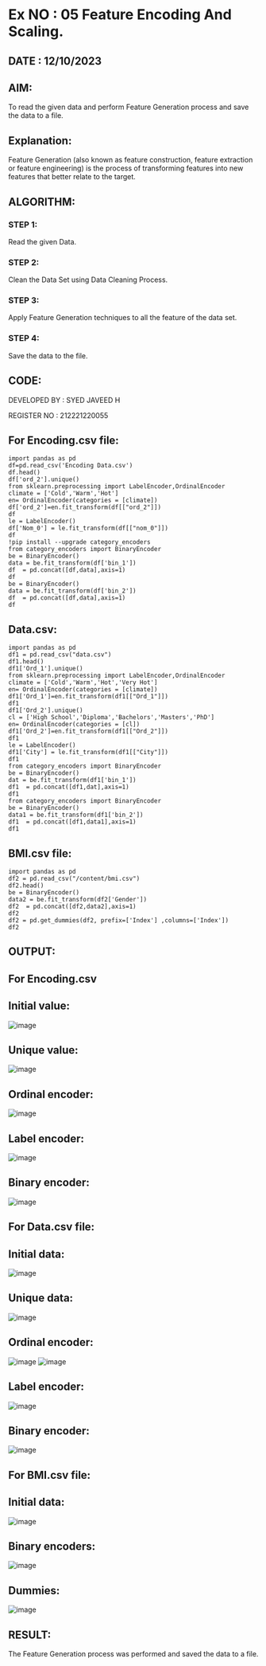 # Ex NO : 05 Feature Encoding And Scaling.

## DATE :  12/10/2023

## AIM:
To read the given data and perform Feature Generation process and save the data to a file.

## Explanation:
Feature Generation (also known as feature construction, feature extraction or feature engineering) is the process of transforming features into new features that better relate to the target.

## ALGORITHM:

### STEP 1:
Read the given Data.

### STEP 2:
Clean the Data Set using Data Cleaning Process.

### STEP 3:
Apply Feature Generation techniques to all the feature of the data set.

### STEP 4:
Save the data to the file.

## CODE:
DEVELOPED BY : SYED JAVEED H

REGISTER NO : 212221220055

## For Encoding.csv file:
```
import pandas as pd
df=pd.read_csv('Encoding Data.csv')
df.head()
df['ord_2'].unique()
from sklearn.preprocessing import LabelEncoder,OrdinalEncoder
climate = ['Cold','Warm','Hot']
en= OrdinalEncoder(categories = [climate])
df['ord_2']=en.fit_transform(df[["ord_2"]])
df
le = LabelEncoder()
df['Nom_0'] = le.fit_transform(df[["nom_0"]])
df
!pip install --upgrade category_encoders
from category_encoders import BinaryEncoder
be = BinaryEncoder()
data = be.fit_transform(df['bin_1'])
df  = pd.concat([df,data],axis=1)
df
be = BinaryEncoder()
data = be.fit_transform(df['bin_2'])
df  = pd.concat([df,data],axis=1)
df
```
## Data.csv:
```
import pandas as pd
df1 = pd.read_csv("data.csv")
df1.head()
df1['Ord_1'].unique()
from sklearn.preprocessing import LabelEncoder,OrdinalEncoder
climate = ['Cold','Warm','Hot','Very Hot']
en= OrdinalEncoder(categories = [climate])
df1['Ord_1']=en.fit_transform(df1[["Ord_1"]])
df1
df1['Ord_2'].unique()
cl = ['High School','Diploma','Bachelors','Masters','PhD']
en= OrdinalEncoder(categories = [cl])
df1['Ord_2']=en.fit_transform(df1[["Ord_2"]])
df1
le = LabelEncoder()
df1['City'] = le.fit_transform(df1[["City"]])
df1
from category_encoders import BinaryEncoder
be = BinaryEncoder()
dat = be.fit_transform(df1['bin_1'])
df1  = pd.concat([df1,dat],axis=1)
df1
from category_encoders import BinaryEncoder
be = BinaryEncoder()
data1 = be.fit_transform(df1['bin_2'])
df1  = pd.concat([df1,data1],axis=1)
df1
```
## BMI.csv file:
```
import pandas as pd
df2 = pd.read_csv("/content/bmi.csv")
df2.head()
be = BinaryEncoder()
data2 = be.fit_transform(df2['Gender'])
df2  = pd.concat([df2,data2],axis=1)
df2
df2 = pd.get_dummies(df2, prefix=['Index'] ,columns=['Index'])
df2
```

## OUTPUT:

## For Encoding.csv
## Initial value:
![image](https://github.com/Yugendaran/ODD2023-Datascience-Ex-05/assets/128135616/8a464bd9-0bcc-4aa6-9191-076ab36629c1)
## Unique value:
![image](https://github.com/Yugendaran/ODD2023-Datascience-Ex-05/assets/128135616/356df4ef-b067-4333-816c-73c0c8fa7261)
## Ordinal encoder:
![image](https://github.com/Yugendaran/ODD2023-Datascience-Ex-05/assets/128135616/a6439af4-c6d3-4023-89d1-a13768f89b7f)
## Label encoder:
![image](https://github.com/Yugendaran/ODD2023-Datascience-Ex-05/assets/128135616/f9a0bbcd-14e7-4462-a123-1bd49ffa7c49)
## Binary encoder:
![image](https://github.com/Yugendaran/ODD2023-Datascience-Ex-05/assets/128135616/499bcb92-009d-4407-aed5-b278c4b98c6b)

## For Data.csv file:
## Initial data:
![image](https://github.com/Yugendaran/ODD2023-Datascience-Ex-05/assets/128135616/beaddcda-a10d-4bd8-a633-c1cb51f90e7b)
## Unique data:
![image](https://github.com/Yugendaran/ODD2023-Datascience-Ex-05/assets/128135616/9daa9b18-fbe3-4690-a9d2-d4718b3f62db)
## Ordinal encoder:
![image](https://github.com/Yugendaran/ODD2023-Datascience-Ex-05/assets/128135616/68b46e3d-5b13-4996-8264-82f3cc72d73c)
![image](https://github.com/Yugendaran/ODD2023-Datascience-Ex-05/assets/128135616/aaf7d585-8b08-47dc-a9af-9f376e469884)
## Label encoder:
![image](https://github.com/Yugendaran/ODD2023-Datascience-Ex-05/assets/128135616/2429f88c-52bb-44a1-a0d1-a96a91d19dce)
## Binary encoder:
![image](https://github.com/Yugendaran/ODD2023-Datascience-Ex-05/assets/128135616/8d4e955c-707e-45df-b746-ddfdfff436c5)

## For BMI.csv file:
## Initial data:
![image](https://github.com/Yugendaran/ODD2023-Datascience-Ex-05/assets/128135616/91c59733-90f8-4f2a-96d7-34eb0f5f40bb)
## Binary encoders:
![image](https://github.com/Yugendaran/ODD2023-Datascience-Ex-05/assets/128135616/2d5b8185-2d0b-46fc-923e-223c9f93bdf8)
## Dummies:
![image](https://github.com/Yugendaran/ODD2023-Datascience-Ex-05/assets/128135616/2243de98-0f19-4657-9ed4-3e19fda8530d)

## RESULT:
The Feature Generation process was performed and saved the data to a file.
